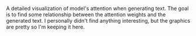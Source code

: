 A detailed visualization of model's attention when generating text. The goal is to find some relationship between the attention weights and the generated text. I personally didn't find anything interesting, but the graphics are pretty so I'm keeping it here.